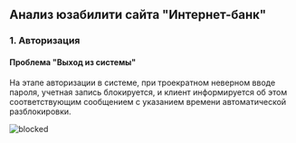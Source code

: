 <h2>Анализ юзабилити сайта "Интернет-банк"</h2>

<h3>1. Авторизация</h3>

<h4>Проблема "Выход из системы"</h4>

На этапе авторизации в системе, при троекратном неверном вводе пароля, учетная запись блокируется, и клиент информируется об этом соответствующим сообщением с указанием времени автоматической разблокировки.

![blocked](https://raw.github.com/she-wo1f/she-wo1f.github.io/master/imgs/blocked.png)
